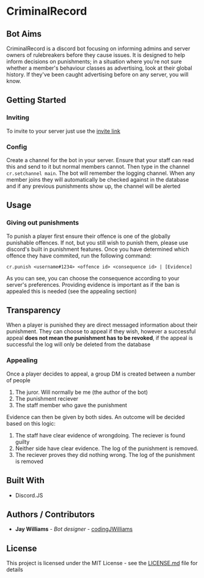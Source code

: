# CriminalRecord

## Bot Aims

CriminalRecord is a discord bot focusing on informing admins and server owners of rulebreakers before they cause issues. It is designed to help inform decisions on punishments; in a situation where you're not sure whether a member's behaviour classes as advertising, look at their global history. If they've been caught advertising before on any server, you will know.

## Getting Started

### Inviting

To invite to your server just use the [invite link](https://google.com)

### Config

Create a channel for the bot in your server. Ensure that your staff can read this and send to it but normal members cannot. Then type in the channel `cr.setchannel main`. The bot will remember the logging channel. When any member joins they will automatically be checked against in the database and if any previous punishments show up, the channel will be alerted

## Usage

### Giving out punishments

To punish a player first ensure their offence is one of the globally punishable offences. If not, but you still wish to punish them, please use discord's built in punishment features. Once you have determined which offence they have commited, run the following command:
```
cr.punish <username#1234> <offence id> <consequence id> | [Evidence]
```
As you can see, you can choose the consequence according to your server's preferences. Providing evidence is important as if the ban is appealed this is needed (see the appealing section)

## Transparency

When a player is punished they are direct messaged information about their punishment.
They can choose to appeal if they wish, however a successful appeal **does not mean the punishment has to be revoked**, if the appeal is successful the log will only be deleted from the database
### Appealing
Once a player decides to appeal, a group DM is created between a number of people
1. The juror. Will normally be me (the author of the bot)
2. The punishment reciever
3. The staff member who gave the punishment

Evidence can then be given by both sides. An outcome will be decided based on this logic:
1. The staff have clear evidence of wrongdoing. The reciever is found guilty
2. Neither side have clear evidence. The log of the punishment is removed.
3. The reciever proves they did nothing wrong. The log of the punishment is removed

## Built With
* Discord.JS

## Authors / Contributors

* **Jay Williams** - *Bot designer* - [codingJWilliams](https://github.com/codingJWilliams)

## License

This project is licensed under the MIT License - see the [LICENSE.md](LICENSE.md) file for details

